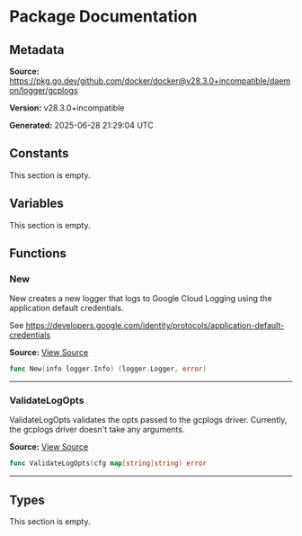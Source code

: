 # Package Documentation

## Metadata

**Source:** https://pkg.go.dev/github.com/docker/docker@v28.3.0+incompatible/daemon/logger/gcplogs

**Version:** v28.3.0+incompatible

**Generated:** 2025-06-28 21:29:04 UTC

## Constants

This section is empty.

## Variables

This section is empty.

## Functions

### New

New creates a new logger that logs to Google Cloud Logging using the application
default credentials.

See https://developers.google.com/identity/protocols/application-default-credentials

**Source:** [View Source](https://github.com/docker/docker/blob/v28.3.0/daemon/logger/gcplogs/gcplogging.go#L108)  

```go
func New(info logger.Info) (logger.Logger, error)
```

---

### ValidateLogOpts

ValidateLogOpts validates the opts passed to the gcplogs driver. Currently, the gcplogs
driver doesn't take any arguments.

**Source:** [View Source](https://github.com/docker/docker/blob/v28.3.0/daemon/logger/gcplogs/gcplogging.go#L205)  

```go
func ValidateLogOpts(cfg map[string]string) error
```

---

## Types

This section is empty.

